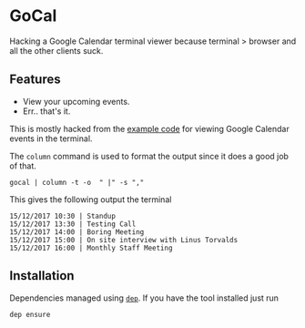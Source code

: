 # GoCal

Hacking a Google Calendar terminal viewer because terminal > browser and all the other clients suck.

## Features

* View your upcoming events.
* Err.. that's it. 

This is mostly hacked from the [example code][1] for viewing Google Calendar events in the terminal. 

The `column` command is used to format the output since it does a good job of that. 

    gocal | column -t -o  " |" -s ","

This gives the following output the terminal

    15/12/2017 10:30 | Standup
    15/12/2017 13:30 | Testing Call
    15/12/2017 14:00 | Boring Meeting
    15/12/2017 15:00 | On site interview with Linus Torvalds
    15/12/2017 16:00 | Monthly Staff Meeting

## Installation

Dependencies managed using [`dep`][2]. If you have the tool installed just run

    dep ensure

[1]: https://developers.google.com/google-apps/calendar/quickstart/go
[2]: https://github.com/golang/dep
